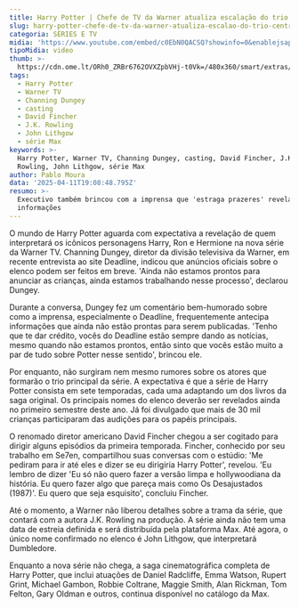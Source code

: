 ```yaml
---
title: Harry Potter | Chefe de TV da Warner atualiza escalação do trio central
slug: harry-potter-chefe-de-tv-da-warner-atualiza-escalao-do-trio-central
categoria: SÉRIES E TV
midia: 'https://www.youtube.com/embed/c0EbN0QACSQ?showinfo=0&enablejsapi=1'
tipoMidia: video
thumb: >-
  https://cdn.ome.lt/ORh0_ZRBr6762OVXZpbVHj-t0Vk=/480x360/smart/extras/conteudos/Captura_de_tela_2025-04-11_155135.png
tags:
  - Harry Potter
  - Warner TV
  - Channing Dungey
  - casting
  - David Fincher
  - J.K. Rowling
  - John Lithgow
  - série Max
keywords: >-
  Harry Potter, Warner TV, Channing Dungey, casting, David Fincher, J.K.
  Rowling, John Lithgow, série Max
author: Pablo Moura
data: '2025-04-11T19:08:48.795Z'
resumo: >-
  Executivo também brincou com a imprensa que 'estraga prazeres' revelando
  informações
---
```


O mundo de Harry Potter aguarda com expectativa a revelação de quem interpretará os icônicos personagens Harry, Ron e Hermione na nova série da Warner TV. Channing Dungey, diretor da divisão televisiva da Warner, em recente entrevista ao site Deadline, indicou que anúncios oficiais sobre o elenco podem ser feitos em breve. 'Ainda não estamos prontos para anunciar as crianças, ainda estamos trabalhando nesse processo', declarou Dungey.

Durante a conversa, Dungey fez um comentário bem-humorado sobre como a imprensa, especialmente o Deadline, frequentemente antecipa informações que ainda não estão prontas para serem publicadas. 'Tenho que te dar crédito, vocês do Deadline estão sempre dando as notícias, mesmo quando não estamos prontos, então sinto que vocês estão muito a par de tudo sobre Potter nesse sentido', brincou ele.

Por enquanto, não surgiram nem mesmo rumores sobre os atores que formarão o trio principal da série. A expectativa é que a série de Harry Potter consista em sete temporadas, cada uma adaptando um dos livros da saga original. Os principais nomes do elenco deverão ser revelados ainda no primeiro semestre deste ano. Já foi divulgado que mais de 30 mil crianças participaram das audições para os papéis principais.

O renomado diretor americano David Fincher chegou a ser cogitado para dirigir alguns episódios da primeira temporada. Fincher, conhecido por seu trabalho em Se7en, compartilhou suas conversas com o estúdio: 'Me pediram para ir até eles e dizer se eu dirigiria Harry Potter', revelou. 'Eu lembro de dizer 'Eu só não quero fazer a versão limpa e hollywoodiana da história. Eu quero fazer algo que pareça mais como Os Desajustados (1987)'. Eu quero que seja esquisito', concluiu Fincher.

Até o momento, a Warner não liberou detalhes sobre a trama da série, que contará com a autora J.K. Rowling na produção. A série ainda não tem uma data de estreia definida e será distribuída pela plataforma Max. Até agora, o único nome confirmado no elenco é John Lithgow, que interpretará Dumbledore.

Enquanto a nova série não chega, a saga cinematográfica completa de Harry Potter, que inclui atuações de Daniel Radcliffe, Emma Watson, Rupert Grint, Michael Gambon, Robbie Coltrane, Maggie Smith, Alan Rickman, Tom Felton, Gary Oldman e outros, continua disponível no catálogo da Max.
